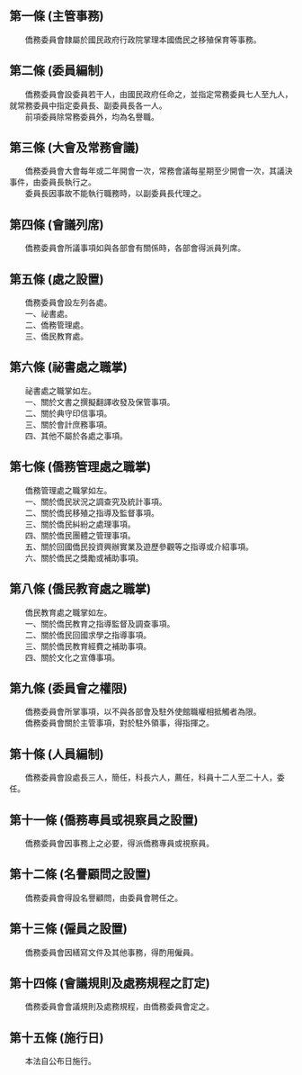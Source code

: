 第一條 (主管事務)
-----------------
　　僑務委員會隸屬於國民政府行政院掌理本國僑民之移殖保育等事務。  


第二條 (委員編制)
-----------------
　　僑務委員會設委員若干人，由國民政府任命之，並指定常務委員七人至九人，就常務委員中指定委員長、副委員長各一人。  
　　前項委員除常務委員外，均為名譽職。  


第三條 (大會及常務會議)
-----------------------
　　僑務委員會大會每年或二年開會一次，常務會議每星期至少開會一次，其議決事件，由委員長執行之。  
　　委員長因事故不能執行職務時，以副委員長代理之。  


第四條 (會議列席)
-----------------
　　僑務委員會所議事項如與各部會有關係時，各部會得派員列席。  


第五條 (處之設置)
-----------------
　　僑務委員會設左列各處。  
　　一、祕書處。  
　　二、僑務管理處。  
　　三、僑民教育處。  


第六條 (祕書處之職掌)
---------------------
　　祕書處之職掌如左。  
　　一、關於文書之撰擬翻譯收發及保管事項。  
　　二、關於典守印信事項。  
　　三、關於會計庶務事項。  
　　四、其他不屬於各處之事項。  


第七條 (僑務管理處之職掌)
-------------------------
　　僑務管理處之職掌如左。  
　　一、關於僑民狀況之調查究及統計事項。  
　　二、關於僑民移殖之指導及監督事項。  
　　三、關於僑民糾紛之處理事項。  
　　四、關於僑民團體之管理事項。  
　　五、關於回國僑民投資興辦實業及遊歷參觀等之指導或介紹事項。  
　　六、關於僑民之獎勵或補助事項。  


第八條 (僑民教育處之職掌)
-------------------------
　　僑民教育處之職掌如左。  
　　一、關於僑民教育之指導監督及調查事項。  
　　二、關於僑民回國求學之指導事項。  
　　三、關於僑民教育經費之補助事項。  
　　四、關於文化之宣傳事項。  


第九條 (委員會之權限)
---------------------
　　僑務委員會所掌事項，以不與各部會及駐外使館職權相抵觸者為限。  
　　僑務委員會關於主管事項，對於駐外領事，得指揮之。  


第十條 (人員編制)
-----------------
　　僑務委員會設處長三人，簡任，科長六人，薦任，科員十二人至二十人，委任。  


第十一條 (僑務專員或視察員之設置)
---------------------------------
　　僑務委員會因事務上之必要，得派僑務專員或視察員。  


第十二條 (名譽顧問之設置)
-------------------------
　　僑務委員會得設名譽顧問，由委員會聘任之。  


第十三條 (僱員之設置)
---------------------
　　僑務委員會因繕寫文件及其他事務，得酌用僱員。  


第十四條 (會議規則及處務規程之訂定)
-----------------------------------
　　僑務委員會會議規則及處務規程，由僑務委員會定之。  


第十五條 (施行日)
-----------------
　　本法自公布日施行。